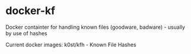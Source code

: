 # docker-kf
Docker containter for handling known files (goodware, badware) - usually by use of hashes

Current docker images:
k0st/kfh - Known File Hashes 
